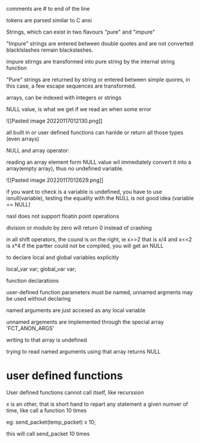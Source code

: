 comments are # to end of the line

tokens are parsed similar to C ansi

Strings, which can exist in two flavours "pure" and "impure"

"Impure" strings are entered between double quotes and are not converted: blacklslashes remain blackslashes.

impure stirngs are transformed into pure string by the internal string function

"Pure" strings are returned by string or entered between simple quores, in this case, a few escape sequences are transformed.

arrays, can be indexed with integers or strings

NULL value, is what we get if we read an when some error

![[Pasted image 20220117012130.png]]

all built in or user defined functions can hanlde or return all those types (even arrays)

NULL and array operator:

reading an array element form NULL value wil immediately convert it into a array(empty array), thus no undefined variable.

![[Pasted image 20220117012629.png]]

if you want to check is a variable is undefined, you have to use isnull(variable), testing the equality with the NULL is not good idea (variable == NULL)

nasl does not support floatin point operations

division or modulo by zero will return 0 instead of crashing

in all shift operators, the cound is on the right, ie x>>2 that is x/4 and x<<2 is x\*4
if the partter could not be compiled, you will get an NULL

to declare local and global variables explicitly

local_var var;
global_var var;

function declarations

user-defined function parameters must be named, unnamed argments may be used without declaring

named arguments are just accesed as any local variable

unnamed argements are implemented through the special array 'FCT_ANON_ARGS'

writing to that array is undefined

trying to read named arguments using that array returns NULL



# user defined functions

User defined functions cannot call itself, like recurssion



x is an other, that is short hand to repart any statement a given numver of time, like call a function 10 times

eg: send_packet(temp_packet) x 10;

this will call send_packet 10 times

